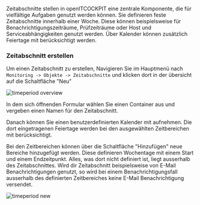 Zeitabschnitte stellen in openITCOCKPIT eine zentrale Komponente, die für vielfältige Aufgaben genutzt werden können. Sie definieren feste Zeitabschnitte innerhalb einer Woche. Diese können beispielsweise für Benachrichtigungszeiträume, Prüfzeiträume oder Host und Serviceabhängigkeiten genutzt werden. Über Kalender können zusätzlich Feiertage mit berücksichtigt werden.

### Zeitabschnitt erstellen
Um einen Zeitabschnitt zu erstellen, Navigieren Sie im Hauptmenü nach `Monitoring -> Objekte -> Zeitabschnitte` und klicken dort in der übersicht auf die Schaltfläche "Neu"

![timeperiod overview](/images/timeperiod-overview.png)


In dem sich öffnenden Formular wählen Sie einen Container aus und vergeben einen Namen für den Zeitabschnitt.

Danach können Sie einen benutzerdefinierten Kalender mit aufnehmen. Die dort eingetragenen Feiertage werden bei den ausgewählten Zeitbereichen mit berücksichtigt.

Bei den Zeitbereichen können über die Schaltfläche "Hinzufügen" neue Bereiche hinzugefügt werden. Diese definieren Wochentage mit einem Start und einem Endzeitpunkt. Alles, was dort nicht definiert ist, liegt ausserhalb des Zeitabschnittes. Wird dir Zeitabschnitt beispielsweise von E-Mail Benachrichtigungen genutzt, so wird bei einem Benachrichtigungsfall ausserhalb des definierten Zeitbereiches keine E-Mail Benachrichtigung versendet. 

![timeperiod new](/images/timeperiod-new.png)

